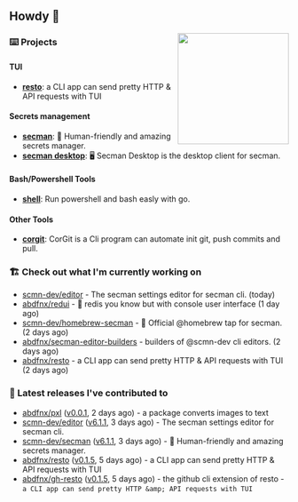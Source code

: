 ## Howdy 👋

<img align="right" src="https://github.com/abdfnx.png" width="200">

### ⌨️ Projects

#### TUI

- [**resto**](https://github.com/abdfnx/resto): a CLI app can send pretty HTTP & API requests with TUI

#### Secrets management

- [**secman**](https://github.com/scmn-dev/secman): 👊 Human-friendly and amazing secrets manager.
- [**secman desktop**](https://github.com/scmn-dev/desktop): 🖥️ Secman Desktop is the desktop client for secman.

#### Bash/Powershell Tools

- [**shell**](https://github.com/abdfnx/shell): Run powershell and bash easly with go.

#### Other Tools

- [**corgit**](https://github.com/abdfnx/corgit): CorGit is a Cli program can automate init git, push commits and pull.

### 🏗️ Check out what I'm currently working on


- [scmn-dev/editor](https://github.com/scmn-dev/editor) - The secman settings editor for secman cli. (today)
- [abdfnx/redui](https://github.com/abdfnx/redui) - 🎲 redis you know but with console user interface (1 day ago)
- [scmn-dev/homebrew-secman](https://github.com/scmn-dev/homebrew-secman) - 🧬 Official @homebrew tap for secman. (2 days ago)
- [abdfnx/secman-editor-builders](https://github.com/abdfnx/secman-editor-builders) - builders of @scmn-dev cli editors. (2 days ago)
- [abdfnx/resto](https://github.com/abdfnx/resto) - a CLI app can send pretty HTTP &amp; API requests with TUI (2 days ago)

### 🔭 Latest releases I've contributed to

- [abdfnx/pxl](https://github.com/abdfnx/pxl) ([v0.0.1](https://github.com/abdfnx/pxl/releases/tag/v0.0.1), 2 days ago) - a package converts images to text
- [scmn-dev/editor](https://github.com/scmn-dev/editor) ([v6.1.1](https://github.com/scmn-dev/editor/releases/tag/v6.1.1), 3 days ago) - The secman settings editor for secman cli.
- [scmn-dev/secman](https://github.com/scmn-dev/secman) ([v6.1.1](https://github.com/scmn-dev/secman/releases/tag/v6.1.1), 3 days ago) - 👊 Human-friendly and amazing secrets manager.
- [abdfnx/resto](https://github.com/abdfnx/resto) ([v0.1.5](https://github.com/abdfnx/resto/releases/tag/v0.1.5), 5 days ago) - a CLI app can send pretty HTTP &amp; API requests with TUI
- [abdfnx/gh-resto](https://github.com/abdfnx/gh-resto) ([v0.1.5](https://github.com/abdfnx/gh-resto/releases/tag/v0.1.5), 5 days ago) - the github cli extension of resto - `a CLI app can send pretty HTTP &amp; API requests with TUI`
